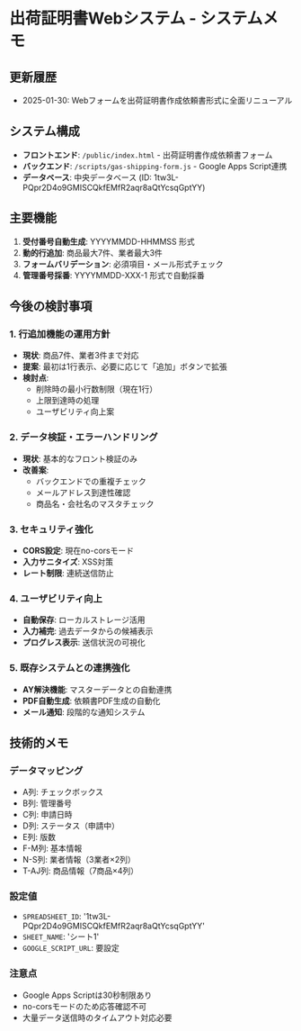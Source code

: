 # 出荷証明書Webシステム - システムメモ

## 更新履歴
- 2025-01-30: Webフォームを出荷証明書作成依頼書形式に全面リニューアル

## システム構成
- **フロントエンド**: `/public/index.html` - 出荷証明書作成依頼書フォーム
- **バックエンド**: `/scripts/gas-shipping-form.js` - Google Apps Script連携
- **データベース**: 中央データベース (ID: 1tw3L-PQpr2D4o9GMISCQkfEMfR2aqr8aQtYcsqGptYY)

## 主要機能
1. **受付番号自動生成**: YYYYMMDD-HHMMSS 形式
2. **動的行追加**: 商品最大7件、業者最大3件
3. **フォームバリデーション**: 必須項目・メール形式チェック
4. **管理番号採番**: YYYYMMDD-XXX-1 形式で自動採番

## 今後の検討事項

### 1. 行追加機能の運用方針
- **現状**: 商品7件、業者3件まで対応
- **提案**: 最初は1行表示、必要に応じて「追加」ボタンで拡張
- **検討点**: 
  - 削除時の最小行数制限（現在1行）
  - 上限到達時の処理
  - ユーザビリティ向上案

### 2. データ検証・エラーハンドリング
- **現状**: 基本的なフロント検証のみ
- **改善案**:
  - バックエンドでの重複チェック
  - メールアドレス到達性確認
  - 商品名・会社名のマスタチェック

### 3. セキュリティ強化
- **CORS設定**: 現在no-corsモード
- **入力サニタイズ**: XSS対策
- **レート制限**: 連続送信防止

### 4. ユーザビリティ向上
- **自動保存**: ローカルストレージ活用
- **入力補完**: 過去データからの候補表示
- **プログレス表示**: 送信状況の可視化

### 5. 既存システムとの連携強化
- **AY解決機能**: マスターデータとの自動連携
- **PDF自動生成**: 依頼書PDF生成の自動化
- **メール通知**: 段階的な通知システム

## 技術的メモ

### データマッピング
- A列: チェックボックス
- B列: 管理番号
- C列: 申請日時
- D列: ステータス（申請中）
- E列: 版数
- F-M列: 基本情報
- N-S列: 業者情報（3業者×2列）
- T-AJ列: 商品情報（7商品×4列）

### 設定値
- `SPREADSHEET_ID`: '1tw3L-PQpr2D4o9GMISCQkfEMfR2aqr8aQtYcsqGptYY'
- `SHEET_NAME`: 'シート1'
- `GOOGLE_SCRIPT_URL`: 要設定

### 注意点
- Google Apps Scriptは30秒制限あり
- no-corsモードのため応答確認不可
- 大量データ送信時のタイムアウト対応必要